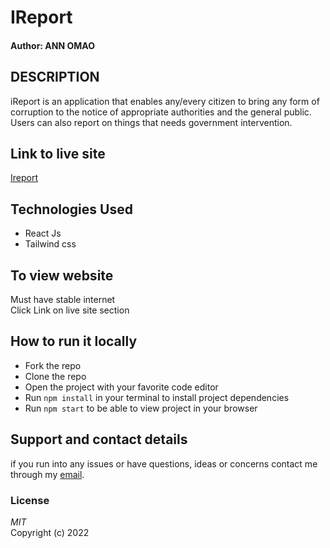 # IReport
#### Author: **ANN OMAO**
## DESCRIPTION  
iReport is an application that enables any/every citizen to bring any form of corruption to the notice of appropriate authorities and the general public. Users can also report on things that needs government intervention.
## Link to live site
[Ireport]()
## Technologies Used
* React Js
* Tailwind css
## To view website
Must have stable internet  
Click Link on live site section
## How to run it locally
* Fork the repo
* Clone the repo
* Open the project with your favorite code editor
* Run `npm install` in your terminal to install project dependencies
* Run `npm start` to be able to view project in your browser

## Support and contact details
if you run into any issues or have questions, ideas or concerns contact me through my [email](omaokerubo21@gmail.com).  
### License
*MIT*  
Copyright (c) 2022 

